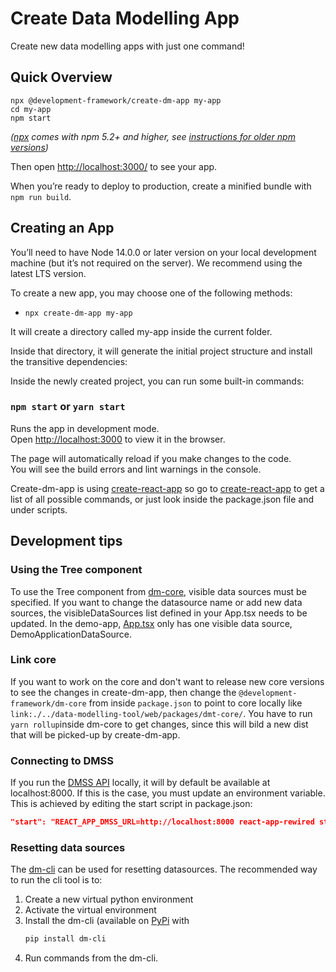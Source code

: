 # Create Data Modelling App

Create new data modelling apps with just one command!

## Quick Overview

```
npx @development-framework/create-dm-app my-app
cd my-app
npm start
```

_([npx](https://medium.com/@maybekatz/introducing-npx-an-npm-package-runner-55f7d4bd282b) comes with npm 5.2+ and higher, see [instructions for older npm versions](https://gist.github.com/gaearon/4064d3c23a77c74a3614c498a8bb1c5f))_

Then open [http://localhost:3000/](http://localhost:3000/) to see your app.<br>

When you’re ready to deploy to production, create a minified bundle with `npm run build`.

## Creating an App

You’ll need to have Node 14.0.0 or later version on your local development machine (but it’s not required on the server). We recommend using the latest LTS version. 

To create a new app, you may choose one of the following methods:
* `npx create-dm-app my-app`

It will create a directory called my-app inside the current folder. 

Inside that directory, it will generate the initial project structure and install the transitive dependencies:

Inside the newly created project, you can run some built-in commands:

### `npm start` or `yarn start`

Runs the app in development mode.<br>
Open [http://localhost:3000](http://localhost:3000) to view it in the browser.

The page will automatically reload if you make changes to the code.<br>
You will see the build errors and lint warnings in the console.

Create-dm-app is using [create-react-app](https://create-react-app.dev/) so go to [create-react-app](https://github.com/facebook/create-react-app) to get a list of all possible commands, or just look inside the package.json file and under scripts.

## Development tips

### Using the Tree component
To use the Tree component from [dm-core](https://github.com/equinor/dm-core-packages), visible data sources must be specified. If you want to change the datasource name or add new data sources, the visibleDataSources list defined in your App.tsx needs to be updated. In the demo-app, 
[App.tsx](https://github.com/equinor/create-dm-app/blob/main/src/App.tsx) only has one visible data source, DemoApplicationDataSource.

### Link core

If you want to work on the core and don't want to release new core versions to see the changes in create-dm-app, then change the  `@development-framework/dm-core` from inside `package.json` to point to core locally like `link:./../data-modelling-tool/web/packages/dmt-core/`. You have to run `yarn rollup`inside dm-core to get changes, since this will bild a new dist that will be picked-up by create-dm-app. 

### Connecting to DMSS
If you run the [DMSS API](https://github.com/equinor/data-modelling-storage-service) locally, it will by default be available at localhost:8000. If this is the case, you must update an environment variable. This is achieved by editing the start script in package.json:

```json
"start": "REACT_APP_DMSS_URL=http://localhost:8000 react-app-rewired start"
```


### Resetting data sources
The [dm-cli](https://github.com/equinor/dm-cli) can be used for resetting datasources. The recommended way to run the cli tool is to:
1) Create a new virtual python environment
2) Activate the virtual environment 
3) Install the dm-cli (available on [PyPi](https://pypi.org/project/dm-cli/) with 
   ```bash
   pip install dm-cli
   ```
4) Run commands from the dm-cli. 